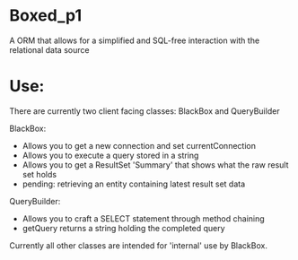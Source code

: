 # Boxed_p1
A ORM that allows for a simplified and SQL-free interaction with the relational data source


# Use:
There are currently two client facing classes: BlackBox and QueryBuilder

BlackBox: 
  - Allows you to get a new connection and set currentConnection
  - Allows you to execute a query stored in a string
  - Allows you to get a ResultSet 'Summary' that shows what the raw result set holds
  - pending: retrieving an entity containing latest result set data
  
QueryBuilder:
  - Allows you to craft a SELECT statement through method chaining
  - getQuery returns a string holding the completed query
  
Currently all other classes are intended for 'internal' use by BlackBox.
